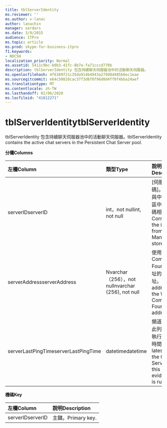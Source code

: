 ```yaml
---
title: tblServerIdentity
ms.reviewer: ''
ms.author: v-lanac
author: lanachin
manager: serdars
ms.date: 3/9/2015
audience: ITPro
ms.topic: article
ms.prod: skype-for-business-itpro
f1.keywords:
- NOCSH
localization_priority: Normal
ms.assetid: 5411c9bc-b0b3-41fc-8b7e-fa71cccd770b
description: tblServerIdentity 包含持續聊天伺服器池中的活動聊天伺服器。
ms.openlocfilehash: 4f6389f21c35da914b4943a279d8d485b6ec1eae
ms.sourcegitcommit: e64c50818cac37f3d6f0f96d0d4ff0f4bba24aef
ms.translationtype: MT
ms.contentlocale: zh-TW
ms.lasthandoff: 02/06/2020
ms.locfileid: "41812271"
---
```

# <a name="tblserveridentity"></a><span data-ttu-id="aca01-103">tblServerIdentity</span><span class="sxs-lookup"><span data-stu-id="aca01-103">tblServerIdentity</span></span>
 
<span data-ttu-id="aca01-104">tblServerIdentity 包含持續聊天伺服器池中的活動聊天伺服器。</span><span class="sxs-lookup"><span data-stu-id="aca01-104">tblServerIdentity contains the active chat servers in the Persistent Chat Server pool.</span></span>
  
<span data-ttu-id="aca01-105">**分欄**</span><span class="sxs-lookup"><span data-stu-id="aca01-105">**Columns**</span></span>

|<span data-ttu-id="aca01-106">**左欄**</span><span class="sxs-lookup"><span data-stu-id="aca01-106">**Column**</span></span>|<span data-ttu-id="aca01-107">**類型**</span><span class="sxs-lookup"><span data-stu-id="aca01-107">**Type**</span></span>|<span data-ttu-id="aca01-108">**說明**</span><span class="sxs-lookup"><span data-stu-id="aca01-108">**Description**</span></span>|
|:-----|:-----|:-----|
|<span data-ttu-id="aca01-109">serverID</span><span class="sxs-lookup"><span data-stu-id="aca01-109">serverID</span></span>  <br/> |<span data-ttu-id="aca01-110">int，not null</span><span class="sxs-lookup"><span data-stu-id="aca01-110">int, not null</span></span>  <br/> |<span data-ttu-id="aca01-111">[伺服器識別碼]。</span><span class="sxs-lookup"><span data-stu-id="aca01-111">Server ID.</span></span> <span data-ttu-id="aca01-112">與中央管理存放區中的實例識別碼相對應。</span><span class="sxs-lookup"><span data-stu-id="aca01-112">Corresponds to the instance ID from Central Management store.</span></span>  <br/> |
|<span data-ttu-id="aca01-113">serverAddress</span><span class="sxs-lookup"><span data-stu-id="aca01-113">serverAddress</span></span>  <br/> |<span data-ttu-id="aca01-114">Nvarchar （256），not null</span><span class="sxs-lookup"><span data-stu-id="aca01-114">nvarchar (256), not null</span></span>  <br/> |<span data-ttu-id="aca01-115">使用 Windows Communication Foundation 位址的伺服器位址。</span><span class="sxs-lookup"><span data-stu-id="aca01-115">Server address using the Windows Communication Foundation address.</span></span>  <br/> |
|<span data-ttu-id="aca01-116">serverLastPingTime</span><span class="sxs-lookup"><span data-stu-id="aca01-116">serverLastPingTime</span></span>  <br/> |<span data-ttu-id="aca01-117">datetime</span><span class="sxs-lookup"><span data-stu-id="aca01-117">datetime</span></span>  <br/> |<span data-ttu-id="aca01-118">頻道伺服器更新此列以提供其所執行證據的最晚時間。</span><span class="sxs-lookup"><span data-stu-id="aca01-118">The latest time that the Channel Server updated this row to give evidence that it is running.</span></span>  <br/> |
   
<span data-ttu-id="aca01-119">**機碼**</span><span class="sxs-lookup"><span data-stu-id="aca01-119">**Key**</span></span>

|<span data-ttu-id="aca01-120">**左欄**</span><span class="sxs-lookup"><span data-stu-id="aca01-120">**Column**</span></span>|<span data-ttu-id="aca01-121">**說明**</span><span class="sxs-lookup"><span data-stu-id="aca01-121">**Description**</span></span>|
|:-----|:-----|
|<span data-ttu-id="aca01-122">serverID</span><span class="sxs-lookup"><span data-stu-id="aca01-122">serverID</span></span>  <br/> |<span data-ttu-id="aca01-123">主鍵。</span><span class="sxs-lookup"><span data-stu-id="aca01-123">Primary key.</span></span>  <br/> |
   

